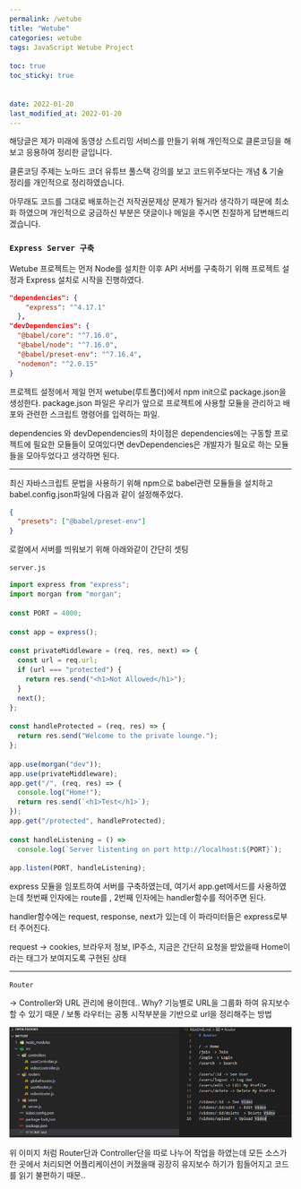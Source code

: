 ```yaml
---
permalink: /wetube
title: "Wetube"
categories: wetube
tags: JavaScript Wetube Project

toc: true
toc_sticky: true


date: 2022-01-20
last_modified_at: 2022-01-20
---
```


해당글은 제가 미래에 동영상 스트리밍 서비스를 만들기 위해 개인적으로 클론코딩을 해보고 응용하여 정리한 글입니다.

클론코딩 주제는 노마드 코더 유튜브 풀스택 강의를 보고 코드위주보다는 개념 & 기술 정리를 개인적으로 정리하였습니다.

아무래도 코드를 그대로 배포하는건 저작권문제상 문제가 될거라 생각하기 때문에 최소화 하였으며 개인적으로 궁금하신 부분은 댓글이나 메일을 주시면 친절하게 답변해드리겠습니다.

### `Express Server 구축`

Wetube 프로젝트는 먼저 Node를 설치한 이후 API 서버를 구축하기 위해 프로젝트 설정과 Express 설치로 시작을 진행하였다.

```json
"dependencies": {
    "express": "^4.17.1"
  },
"devDependencies": {
  "@babel/core": "^7.16.0",
  "@babel/node": "^7.16.0",
  "@babel/preset-env": "^7.16.4",
  "nodemon": "^2.0.15"
}
```

프로젝트 설정에서 제일 먼저 wetube(루트폴더)에서 npm init으로 package.json을 생성한다. package.json 파일은 우리가 앞으로 프로젝트에 사용할 모듈을 관리하고 배포와 관련한 스크립트 명령어를 입력하는 파일.

dependencies 와 devDependencies의 차이점은 dependencies에는 구동할 프로젝트에 필요한 모듈들이 모여있다면 devDependencies은 개발자가 필요로 하는 모듈들을 모아두었다고 생각하면 된다.

---

최신 자바스크립트 문법을 사용하기 위해 npm으로 babel관련 모듈들을 설치하고 babel.config.json파일에 다음과 같이 설정해주었다.

```json
{
  "presets": ["@babel/preset-env"]
}
```

로컬에서 서버를 띄워보기 위해 아래와같이 간단히 셋팅

`server.js`

```javascript
import express from "express";
import morgan from "morgan";

const PORT = 4000;

const app = express();

const privateMiddleware = (req, res, next) => {
  const url = req.url;
  if (url === "protected") {
    return res.send("<h1>Not Allowed</h1>");
  }
  next();
};

const handleProtected = (req, res) => {
  return res.send("Welcome to the private lounge.");
};

app.use(morgan("dev"));
app.use(privateMiddleware);
app.get("/", (req, res) => {
  console.log("Home!");
  return res.send(`<h1>Test</h1>`);
});
app.get("/protected", handleProtected);

const handleListening = () =>
  console.log(`Server listenting on port http://localhost:${PORT}`);

app.listen(PORT, handleListening);
```

express 모듈을 임포트하여 서버를 구축하였는데, 여기서 app.get메서드를 사용하였는데 첫번째 인자에는 route를 , 2번째 인자에는 handler함수를 적어주면 된다.

handler함수에는 request, response, next가 있는데 이 파라미터들은 express로부터 주어진다.

request → cookies, 브라우저 정보, IP주소, 지금은 간단히 요청을 받았을때 Home이라는 태그가 보여지도록 구현된 상태

---

`Router`

→ Controller와 URL 관리에 용이한데.. Why? 기능별로 URL을 그룹화 하여 유지보수 할 수 있기 때문 / 보통 라우터는 공통 시작부분을 기반으로 url을 정리해주는 방법

![wetube](/assets/image/wetube/router.png)

위 이미지 처럼 Router단과 Controller단을 따로 나누어 작업을 하였는데 모든 소스가 한 곳에서 처리되면 어플리케이션이 커졌을때 굉장히 유지보수 하기가 힘들어지고 코드를 읽기 불편하기 때문..

